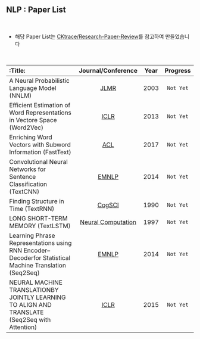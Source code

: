 ## NLP : Paper List

<br>


- 해당 Paper List는 [CKtrace/Research-Paper-Review](https://github.com/CKtrace/Research-Paper-Review/tree/main/NLP)를 참고하여 만들었습니다


<br>

|:Title:|Journal/Conference|Year|Progress|
|:---|:---:|:---:|:---:|
|A Neural Probabilistic Language Model (NNLM)|[JLMR](https://papers.nips.cc/paper_files/paper/2000/file/728f206c2a01bf572b5940d7d9a8fa4c-Paper.pdf)|2003|`Not Yet`|
|Efficient Estimation of Word Representations in Vectore Space (Word2Vec)|[ICLR](https://arxiv.org/pdf/1301.3781)|2013|`Not Yet`|
|Enriching Word Vectors with Subword Information (FastText)|[ACL](https://arxiv.org/pdf/1607.01759)|2017|`Not Yet`|
|Convolutional Neural Networks for Sentence Classification (TextCNN)|[EMNLP](https://aclanthology.org/D14-1181.pdf)|2014|`Not Yet`|
|Finding Structure in Time (TextRNN)|[CogSCI](https://onlinelibrary.wiley.com/doi/epdf/10.1207/s15516709cog1402_1)|1990|`Not Yet`|
|LONG SHORT-TERM MEMORY (TextLSTM)|[Neural Computation](https://www.bioinf.jku.at/publications/older/2604.pdf)|1997|`Not Yet`|
|Learning Phrase Representations using RNN Encoder–Decoderfor Statistical Machine Translation (Seq2Seq)|[EMNLP](https://arxiv.org/pdf/1406.1078)|2014|`Not Yet`|
|NEURAL MACHINE TRANSLATIONBY JOINTLY LEARNING TO ALIGN AND TRANSLATE (Seq2Seq with Attention)|[ICLR](https://arxiv.org/pdf/1409.0473)|2015|`Not Yet`|

